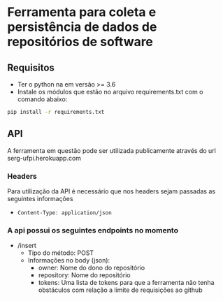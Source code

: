 # Ferramenta para coleta e persistência de dados de repositórios de software

## Requisitos
* Ter o python na em versão >= 3.6
* Instale os módulos que estão no arquivo requirements.txt com o comando abaixo:

```sh
pip install -r requirements.txt
```

## API
A ferramenta em questão pode ser utilizada publicamente através do url serg-ufpi.herokuapp.com

### Headers
Para utilização da API é necessário que nos headers sejam passadas as seguintes informações
* `Content-Type: application/json`

### A api possui os seguintes endpoints no momento
* /insert
  * Tipo do método: POST
  * Informações no body (json):
    * owner: Nome do dono do repositório
    * repository: Nome do repositório
    * tokens: Uma lista de tokens para que a ferramenta não tenha obstáculos com relação a limite de requisições ao github
    


